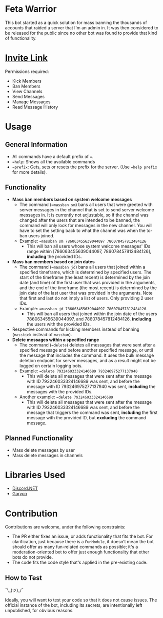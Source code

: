 # Feta Warrior

This bot started as a quick solution for mass banning the thousands of accounts that raided a server that I'm an admin in. It was then considered to be released for the public since no other bot was found to provide that kind of functionality.

# [Invite Link](https://discord.com/api/oauth2/authorize?client_id=786220671331074109&permissions=76806&scope=bot)

Permissions required:
- Kick Members
- Ban Members
- View Channels
- Send Messages
- Manage Messages
- Read Message History

# Usage
## General Information

- All commands have a default prefix of `=`.
- `=help`: Shows all the available commands
- `=prefix`: Gets, sets or resets the prefix for the server. (Use `=help prefix` for more details).

## Functionality

- **Mass ban members based on system welcome messages**
  - The command (`=massban sm`) bans all users that were greeted with server messages in the channel that is set to send server welcome messages in. It is currently not adjustable, so if the channel was changed after the users that are intended to be banned, the command will only look for messages in the new channel. You will have to set the setting back to what the channel was when the to-ban users joined.
  - Example: `=massban sm 786063455639044097 786078457812484126`
    - This will ban all users whose system welcome messages' IDs range within [786063455639044097, 786078457812484126], **including** the provided IDs.
- **Mass ban members based on join dates**
  - The command (`=massban jd`) bans all users that joined within a specified timeframe, which is determined by specified users. The start of the timeframe (the least recent) is determined by the join date (and time) of the first user that was provided in the arguments, and the end of the timeframe (the most recent) is determined by the join date of the last user that was provided in the arguments. Note that first and last do not imply a list of users. Only providing 2 user IDs.
  - Example: `=massban jd 786063455639044097 786078457812484126`
    - This will ban all users that joined within the join date of the users 786063455639044097, and 786078457812484126, **including** the users with the provided IDs.
- Respective commands for kicking members instead of banning (`masskick` instead of `massban`).
- **Delete messages within a specified range**
  - The command (`=delete`) deletes all messages that were sent after a specified message and before another specified message, or until the message that includes the command. It uses the bulk message deletion endpoint for server messages, and as a result might not be logged on certain logging bots.
  - Example: `=delete 793246033324146689 793246975277137940`
    - This will delete all messages that were sent after the message with ID 793246033324146689 was sent, and before the message with ID 793246975277137940 was sent, **including** the messages with the provided IDs.
  - Another example: `=delete 793246033324146689`
    - This will delete all messages that were sent after the message with ID 793246033324146689 was sent, and before the message that triggers the command was sent, **including** the first message with the provided ID, but **excluding** the command message.
  
## Planned Functionality

- Mass delete messages by user
- Mass delete messages in channels

# Libraries Used

- [Discord.NET](https://github.com/discord-net/Discord.Net)
- [Garyon](https://github.com/AlFasGD/Garyon)

# Contribution

Contributions are welcome, under the following constraints:

- The PR either fixes an issue, or adds functionality that fits the bot. For clarification, just because there is a `FunModule`, it doesn't mean the bot should offer as many fun-related commands as possible; it's a moderation-oriented bot to offer just enough functionality that other bots do not provide.
- The code fits the code style that's applied in the pre-existing code.

## How to Test

¯\\\_(ツ)\_/¯

Ideally, you will want to test your code so that it does not cause issues. The official instance of the bot, including its secrets, are intentionally left unpublished, for obvious reasons.
